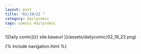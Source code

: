 ```yaml
---
layout: post
title: "02/19/22 "
category: dailycomic
tags: comics dailycomic
---
```

![Daily comic]({{ site.baseurl }}/assets/dailycomic/02_19_22.png)

{% include navigation.html %}

